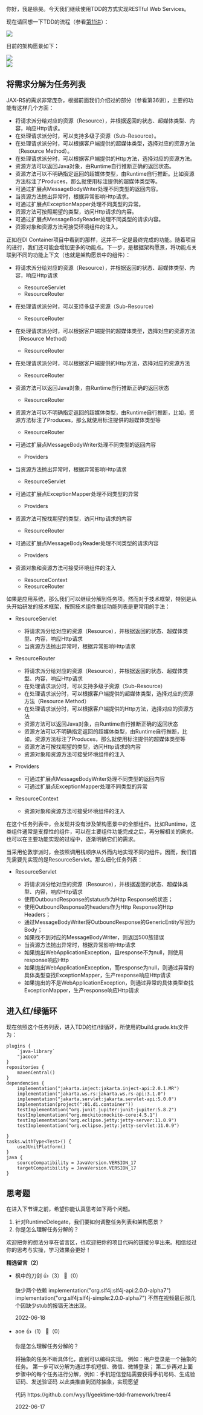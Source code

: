 你好，我是徐昊。今天我们继续使用TDD的方式实现RESTful Web Services。

现在请回想一下TDD的流程（参看[第11讲](https://time.geekbang.org/column/article/496703)）：

![](https://static001.geekbang.org/resource/image/d0/3a/d0f2ee19dba1881d14013930de7c173a.jpg?wh=8000x4500)

目前的架构愿景如下：

![](https://static001.geekbang.org/resource/image/b8/c4/b889c031c6dff9254522928cc50856c4.jpg?wh=2284x1315)  
![](https://static001.geekbang.org/resource/image/cc/97/cc54561589ff2ab51df4150fed195997.jpg?wh=8000x4500)

## 将需求分解为任务列表

JAX-RS的需求非常庞杂，根据前面我们介绍过的部分（参看第36讲），主要的功能有这样几个方面：

- 将请求派分给对应的资源（Resource），并根据返回的状态、超媒体类型、内容，响应Http请求。
- 在处理请求派分时，可以支持多级子资源（Sub-Resource）。
- 在处理请求派分时，可以根据客户端提供的超媒体类型，选择对应的资源方法（Resource Method）。
- 在处理请求派分时，可以根据客户端提供的Http方法，选择对应的资源方法。
- 资源方法可以返回Java对象，由Runtime自行推断正确的返回状态。
- 资源方法可以不明确指定返回的超媒体类型，由Runtime自行推断。比如资源方法标注了Produces，那么就使用标注提供的超媒体类型等。
- 可通过扩展点MessageBodyWriter处理不同类型的返回内容。
- 当资源方法抛出异常时，根据异常影响Http请求。
- 可通过扩展点ExceptionMapper处理不同类型的异常。
- 资源方法可按照期望的类型，访问Http请求的内容。
- 可通过扩展点MessageBodyReader处理不同类型的请求内容。
- 资源对象和资源方法可接受环境组件的注入。

正如在DI Container项目中看到的那样，这并不一定是最终完成的功能。随着项目的进行，我们还可能会增加更多的功能点。下一步，是根据架构愿景，将功能点关联到不同的功能上下文（也就是架构愿景中的组件）：

- 将请求派分给对应的资源（Resource），并根据返回的状态、超媒体类型、内容，响应Http请求
  
  - ResourceServlet
  - ResourceRouter
- 在处理请求派分时，可以支持多级子资源（Sub-Resource）
  
  - ResourceRouter
- 在处理请求派分时，可以根据客户端提供的超媒体类型，选择对应的资源方法（Resource Method）
  
  - ResourceRouter
- 在处理请求派分时，可以根据客户端提供的Http方法，选择对应的资源方法
  
  - ResourceRouter
- 资源方法可以返回Java对象，由Runtime自行推断正确的返回状态
  
  - ResourceRouter
- 资源方法可以不明确指定返回的超媒体类型，由Runtime自行推断，比如，资源方法标注了Produces，那么就使用标注提供的超媒体类型等
  
  - ResourceRouter
- 可通过扩展点MessageBodyWriter处理不同类型的返回内容
  
  - Providers
- 当资源方法抛出异常时，根据异常影响Http请求
  
  - ResourceServlet
- 可通过扩展点ExceptionMapper处理不同类型的异常
  
  - Providers
- 资源方法可按找期望的类型，访问Http请求的内容
  
  - ResourceRouter
- 可通过扩展点MessageBodyReader处理不同类型的请求内容
  
  - Providers
- 资源对象和资源方法可接受环境组件的注入
  
  - ResourceContext
  - ReosurceRouter

如果是应用系统，那么我们可以继续分解到任务项。然而对于技术框架，特别是从头开始研发的技术框架，按照技术组件重组功能列表是更常用的手法：

- ResourceServlet
  
  - 将请求派分给对应的资源（Resource），并根据返回的状态、超媒体类型、内容，响应Http请求
  - 当资源方法抛出异常时，根据异常影响Http请求
- ResourceRouter
  
  - 将请求派分给对应的资源（Resource），并根据返回的状态、超媒体类型、内容，响应Http请求
  - 在处理请求派分时，可以支持多级子资源（Sub-Resource）
  - 在处理请求派分时，可以根据客户端提供的超媒体类型，选择对应的资源方法（Resource Method）
  - 在处理请求派分时，可以根据客户端提供的Http方法，选择对应的资源方法
  - 资源方法可以返回Java对象，由Runtime自行推断正确的返回状态
  - 资源方法可以不明确指定返回的超媒体类型，由Runtime自行推断，比如，资源方法标注了Produces，那么就使用标注提供的超媒体类型等
  - 资源方法可按找期望的类型，访问Http请求的内容
  - 资源对象和资源方法可接受环境组件的注入
- Providers
  
  - 可通过扩展点MessageBodyWriter处理不同类型的返回内容
  - 可通过扩展点ExceptionMapper处理不同类型的异常
- ResourceContext
  
  - 资源对象和资源方法可接受环境组件的注入

在这个任务列表中，会发现并没有涉及架构愿景中的全部组件。比如Runtime，这类组件通常是支撑性的组件，可以在主要组件功能完成之后，再分解相关的需求。也可以在主要功能实现的过程中，逐渐明确它们的需求。

当采用伦敦学派时，会按照调用栈顺序从外而内地实现不同的组件。因而，我们首先需要先实现的是ResourceServlet。那么细化任务列表：

- ResourceServlet
  
  - 将请求派分给对应的资源（Resource），并根据返回的状态、超媒体类型、内容，响应Http请求
  - 使用OutboundResponse的status作为Http Response的状态；
  - 使用OutboundResponse的headers作为Http Response的Http Headers；
  - 通过MessageBodyWriter将OutboundResponse的GenericEntity写回为Body；
  - 如果找不到对应的MessageBodyWriter，则返回500族错误
  - 当资源方法抛出异常时，根据异常影响Http请求
  - 如果抛出WebApplicationException，且response不为null，则使用response响应Http
  - 如果抛出WebApplicationException，而response为null，则通过异常的具体类型查找ExceptionMapper，生产response响应Http请求
  - 如果抛出的不是WebApplicationException，则通过异常的具体类型查找ExceptionMapper，生产response响应Http请求

## 进入红/绿循环

现在依照这个任务列表，进入TDD的红/绿循环，所使用的build.grade.kts文件为：

```
plugins {
    `java-library`
    "jacoco"
}
repositories {
    mavenCentral()
}
dependencies {
    implementation("jakarta.inject:jakarta.inject-api:2.0.1.MR")
    implementation("jakarta.ws.rs:jakarta.ws.rs-api:3.1.0")
    implementation("jakarta.servlet:jakarta.servlet-api:5.0.0")
    implementation(project(":01.di.container"))
    testImplementation("org.junit.jupiter:junit-jupiter:5.8.2")
    testImplementation("org.mockito:mockito-core:4.5.1")
    testImplementation("org.eclipse.jetty:jetty-server:11.0.9")
    testImplementation("org.eclipse.jetty:jetty-servlet:11.0.9")
    
}
tasks.withType<Test>() {
    useJUnitPlatform()
}
java {
    sourceCompatibility = JavaVersion.VERSION_17
    targetCompatibility = JavaVersion.VERSION_17
}
```

## 思考题

在进入下节课之前，希望你能认真思考如下两个问题。

1. 针对RuntimeDelegate，我们要如何调整任务列表和架构愿景？
2. 你是怎么理解任务分解的？

欢迎把你的想法分享在留言区，也欢迎把你的项目代码的链接分享出来。相信经过你的思考与实操，学习效果会更好！
<div><strong>精选留言（2）</strong></div><ul>
<li><span>枫中的刀剑</span> 👍（3） 💬（0）<p>缺少两个依赖
    implementation(&quot;org.slf4j:slf4j-api:2.0.0-alpha7&quot;)
    implementation(&quot;org.slf4j:slf4j-simple:2.0.0-alpha7&quot;)
不然在视频最后那几个因缺少stub的报错无法出现。

</p>2022-06-18</li><br/><li><span>aoe</span> 👍（1） 💬（0）<p>你是怎么理解任务分解的？

将抽象的任务不断具体化，直到可以编码实现。
例如：用户登录是一个抽象的任务。
第一步可以分解为通过手机短信、微信、微博登录；
第二步再对上面步骤中的每个任务进行分解，例如：手机短信登陆需要获得手机号码、生成验证码、发送验证码
以此类推直到消除抽象，实现愿望

代码 https:&#47;&#47;github.com&#47;wyyl1&#47;geektime-tdd-framework&#47;tree&#47;4</p>2022-06-17</li><br/>
</ul>